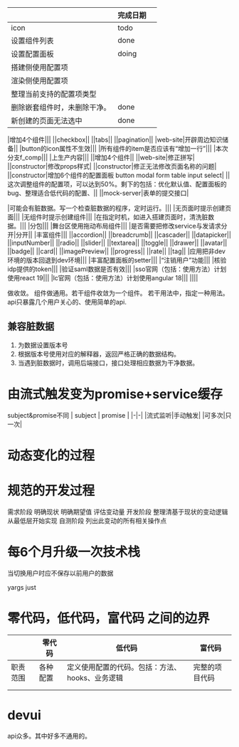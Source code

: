 ||完成日期||
|-|-|-|
|icon|todo||
|设置组件列表|done||
|设置配置面板|doing||
|搭建侧使用配置项|||
|渲染侧使用配置项|||
|整理当前支持的配置项类型|||
|删除嵌套组件时，未删除干净。|done||
|新创建的页面无法选中|done||

|增加4个组件|||
||checkbox||
||tabs||
||pagination||
|web-site|开辟周边知识储备||
|button的icon属性不生效|||
|所有组件的item是否应该有“增加一行”|||
|本次分支f_comp|||
|上生产内容|||
||增加4个组件||
||web-site|修正拼写|
||constructor|修改props样式|
||constructor|修正无法修改页面名称的问题|
||constructor|增加6个组件的配置面板 button modal form table input select|
||这次调整组件的配置项，可以达到50%。剩下的包括：优化默认值、配置面板的bug、整理适合低代码的配置、||
||mock-server|表单的提交接口|

|可能会有脏数据。写一个检查脏数据的程序，定时运行。|||
|无页面时提示创建页面|||
|无组件时提示创建组件|||
|在指定时机，如进入搭建页面时，清洗脏数据。|||
|分包|||
|舞台区使用拖动布局组件|||
|是否需要把修改service与发请求分开|分开||
|丰富组件|||
||accordion||
||breadcrumb||
||cascader||
||datapicker||
||inputNumber||
||radio||
||slider||
||textarea||
||toggle||
||drawer||
||avatar||
||badge||
||card||
||imagePreview||
||progress||
||rate||
||tag||
|应用把非dev环境的版本回退到dev环境|||
|丰富配置面板的setter|||
|“注销用户”功能|||
|核验idp提供的token|||
|验证saml数据是否有效|||
|sso官网（包括：使用方法）计划使用react 19|||
|lc官网（包括：使用方法）计划使用angular 18|||
||||



做收敛。
组件做通用。若干组件收敛为一个组件。
若干用法中，指定一种用法。
api只暴露几个用户关心的、使用简单的api.


## 兼容脏数据
1. 为数据设置版本号
2. 根据版本号使用对应的解释器，返回严格正确的数据结构。
3. 当遇到脏数据时，调用后端接口，接口处理相应数据为干净数据。

# 由流式触发变为promise+service缓存
subject&promise不同
| subject | promise |
|-|-|
|流式监听|手动触发|
|可多次|只一次|

# 动态变化的过程
# 规范的开发过程
需求阶段
    明确现状
    明确期望值
    评估变动量
开发阶段
    整理清基于现状的变动逻辑
    从最低层开始实现
自测阶段
    列出此变动的所有相关操作点

# 每6个月升级一次技术栈

当切换用户时应不保存以前用户的数据


yargs
just


# 零代码，低代码，富代码 之间的边界
||零代码|低代码|富代码|
|-|-|-|-|
|职责范围|各种配置|定义使用配置的代码。包括：方法、hooks、业务逻辑|完整的项目代码|
|||||
|||||

# devui
api众多。其中好多不通用的。

